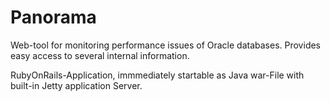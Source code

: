 Panorama
========

Web-tool for monitoring performance issues of Oracle databases.
Provides easy access to several internal information. 

RubyOnRails-Application, immmediately startable as Java war-File with built-in Jetty application Server. 
